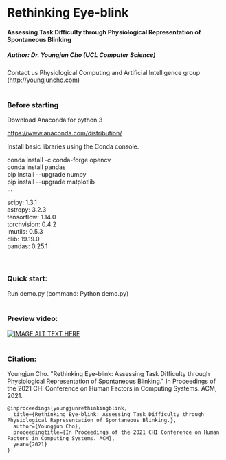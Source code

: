 # Rethinking Eye-blink
#### Assessing Task Difficulty through Physiological Representation of Spontaneous Blinking
##### Author: Dr. Youngjun Cho (UCL Computer Science)
Contact us Physiological Computing and Artificial Intelligence group (http://youngjuncho.com)
<br/>
<br/>
### Before starting
Download Anaconda for python 3

https://www.anaconda.com/distribution/


Install basic libraries using the Conda console.

conda install -c conda-forge opencv\
conda install pandas\
pip install --upgrade numpy\
pip install --upgrade matplotlib\
...

scipy: 1.3.1 \
astropy: 3.2.3 \
tensorflow: 1.14.0\
torchvision: 0.4.2\
imutils: 0.5.3\
dlib: 19.19.0\
pandas: 0.25.1
<br/>
<br/>
<br/>
### Quick start:
Run demo.py (command: Python demo.py)
<br/>
<br/>
### Preview video:
[![IMAGE ALT TEXT HERE](http://youngjuncho.com/wp-content/uploads/2021/02/Rethinking-Eyeblink-Preview-1024x576.png)](https://youngjuncho.com/2021/rethinking-eyeblink/preview-video/)
<br/>
<br/>
### Citation:
Youngjun Cho. "Rethinking Eye-blink: Assessing Task Difficulty through Physiological Representation of Spontaneous Blinking." In Proceedings of the 2021 CHI Conference on Human Factors in Computing Systems. ACM, 2021.<br />
```
@inproceedings{youngjunrethinkingblink,  
  title={Rethinking Eye-blink: Assessing Task Difficulty through Physiological Representation of Spontaneous Blinking.},  
  author={Youngjun Cho},  
  proceedingtitle={In Proceedings of the 2021 CHI Conference on Human Factors in Computing Systems. ACM},  
  year={2021}  
}  
```
